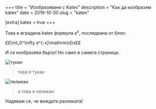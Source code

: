 +++
title = "Изобразяване с Katex"
description = "Как да изобразим katex"
date = 2019-10-30
slug = "katex"

[extra]
katex = true
+++

Това е вградена katex формула $e^x$, последвана от блок:

££\int_0^\infty e^{-x}\mathrm{d}x££

И се изобразява бързо! Но само в самата страница.

![тукан](/toucan.jpeg)
> това е тукан

![пеликан](/pelican.jpeg)
> а това е пеликан

Надявам се, че виждате разликата!
